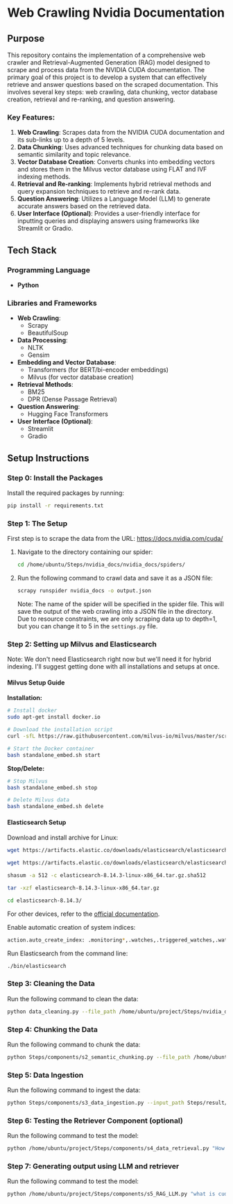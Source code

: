# Web Crawling Nvidia Documentation

## Purpose

This repository contains the implementation of a comprehensive web crawler and Retrieval-Augmented Generation (RAG) model designed to scrape and process data from the NVIDIA CUDA documentation. The primary goal of this project is to develop a system that can effectively retrieve and answer questions based on the scraped documentation. This involves several key steps: web crawling, data chunking, vector database creation, retrieval and re-ranking, and question answering.

### Key Features:
1. **Web Crawling**: Scrapes data from the NVIDIA CUDA documentation and its sub-links up to a depth of 5 levels.
2. **Data Chunking**: Uses advanced techniques for chunking data based on semantic similarity and topic relevance.
3. **Vector Database Creation**: Converts chunks into embedding vectors and stores them in the Milvus vector database using FLAT and IVF indexing methods.
4. **Retrieval and Re-ranking**: Implements hybrid retrieval methods and query expansion techniques to retrieve and re-rank data.
5. **Question Answering**: Utilizes a Language Model (LLM) to generate accurate answers based on the retrieved data.
6. **User Interface (Optional)**: Provides a user-friendly interface for inputting queries and displaying answers using frameworks like Streamlit or Gradio.

## Tech Stack

### Programming Language
- **Python**

### Libraries and Frameworks
- **Web Crawling**: 
  - Scrapy
  - BeautifulSoup
- **Data Processing**:
  - NLTK
  - Gensim
- **Embedding and Vector Database**:
  - Transformers (for BERT/bi-encoder embeddings)
  - Milvus (for vector database creation)
- **Retrieval Methods**:
  - BM25
  - DPR (Dense Passage Retrieval)
- **Question Answering**:
  - Hugging Face Transformers
- **User Interface (Optional)**:
  - Streamlit
  - Gradio

## Setup Instructions

### Step 0: Install the Packages

Install the required packages by running:

```bash
pip install -r requirements.txt
```

### Step 1: The Setup

First step is to scrape the data from the URL: https://docs.nvidia.com/cuda/

1. Navigate to the directory containing our spider:
    ```bash
    cd /home/ubuntu/Steps/nvidia_docs/nvidia_docs/spiders/
    ```

2. Run the following command to crawl data and save it as a JSON file:
    ```bash
    scrapy runspider nvidia_docs -o output.json
    ```
    Note: The name of the spider will be specified in the spider file. This will save the output of the web crawling into a JSON file in the directory. Due to resource constraints, we are only scraping data up to depth=1, but you can change it to 5 in the `settings.py` file.

### Step 2: Setting up Milvus and Elasticsearch

Note: We don't need Elasticsearch right now but we'll need it for hybrid indexing. I'll suggest getting done with all installations and setups at once.

#### Milvus Setup Guide

**Installation:**
```bash
# Install docker
sudo apt-get install docker.io

# Download the installation script
curl -sfL https://raw.githubusercontent.com/milvus-io/milvus/master/scripts/standalone_embed.sh -o standalone_embed.sh

# Start the Docker container
bash standalone_embed.sh start
```

**Stop/Delete:**
```bash
# Stop Milvus
bash standalone_embed.sh stop

# Delete Milvus data
bash standalone_embed.sh delete
```

#### Elasticsearch Setup

Download and install archive for Linux:
```bash
wget https://artifacts.elastic.co/downloads/elasticsearch/elasticsearch-8.14.3-linux-x86_64.tar.gz

wget https://artifacts.elastic.co/downloads/elasticsearch/elasticsearch-8.14.3-linux-x86_64.tar.gz.sha512

shasum -a 512 -c elasticsearch-8.14.3-linux-x86_64.tar.gz.sha512

tar -xzf elasticsearch-8.14.3-linux-x86_64.tar.gz

cd elasticsearch-8.14.3/
```
For other devices, refer to the [official documentation](https://www.elastic.co/guide/en/elasticsearch/reference/current/targz.html#install-linux).

Enable automatic creation of system indices:
```bash
action.auto_create_index: .monitoring*,.watches,.triggered_watches,.watcher-history*,.ml*
```

Run Elasticsearch from the command line:
```bash
./bin/elasticsearch
```

### Step 3: Cleaning the Data

Run the following command to clean the data:
```bash
python data_cleaning.py --file_path /home/ubuntu/project/Steps/nvidia_docs/nvidia_docs/spiders/output.json --output_path /home/ubuntu/project/Steps/result/claened_data.txt

```

### Step 4: Chunking the Data

Run the following command to chunk the data:
```bash
python Steps/components/s2_semantic_chunking.py --file_path /home/ubuntu/project/Steps/result/claened_data.txt --similarity_threshold 0.15 --max_chunk_length 400 --output_json_file Steps/result/preprocessed_chunks.json --micro_json_file Steps/result/micro_chunks.json --micro_threshold 100
```

### Step 5: Data Ingestion

Run the following command to ingest the data:
```bash
python Steps/components/s3_data_ingestion.py --input_path Steps/result/preprocessed_chunks.json --collection_name Test_collection --es_host localhost --es_port 9200 --milvus_host localhost --milvus_port 19530

```

### Step 6: Testing the Retriever Component (optional)

Run the following command to test the model:
```bash
python /home/ubuntu/project/Steps/components/s4_data_retrieval.py "How do I install the Toolkit in a different location?" --top_k 5 --file_path "/path/to/save/query_results.json"

```

### Step 7: Generating output using LLM and retriever

Run the following command to test the model:
```bash
python /home/ubuntu/project/Steps/components/s5_RAG_LLM.py "what is cuda used for?" --top_k 5 --file_path "/home/ubuntu/project/Steps/result/query_results/"

```